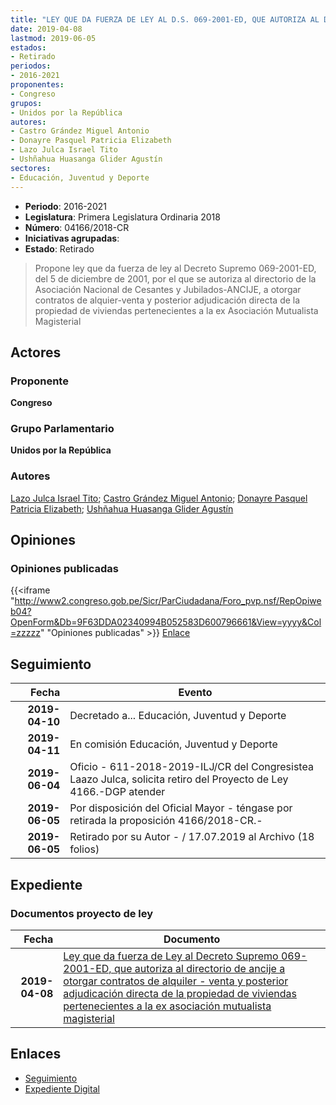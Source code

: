 ```yaml
---
title: "LEY QUE DA FUERZA DE LEY AL D.S. 069-2001-ED, QUE AUTORIZA AL DIRECTORIO DE ANCIJE A OTORGAR CONTRATOS DE ALQUILER-VENTA Y POSTERIOR AJUDICACIÓN DIRECTA DE LA PROPIEDAD DE VIVIENDAS PERTENECIENTES A LA EX ASOCIACIÓN MUTUALISTA MAGISTERIAL"
date: 2019-04-08
lastmod: 2019-06-05
estados:
- Retirado
periodos:
- 2016-2021
proponentes:
- Congreso
grupos:
- Unidos por la República
autores:
- Castro Grández Miguel Antonio
- Donayre Pasquel Patricia Elizabeth
- Lazo Julca Israel Tito
- Ushñahua Huasanga Glider Agustín
sectores:
- Educación, Juventud y Deporte
---
```

- **Periodo**: 2016-2021
- **Legislatura**: Primera Legislatura Ordinaria 2018
- **Número**: 04166/2018-CR
- **Iniciativas agrupadas**: 
- **Estado**: Retirado

> Propone ley que da fuerza de ley al Decreto Supremo 069-2001-ED, del 5 de diciembre de 2001, por el que se autoriza al directorio de la Asociación Nacional de Cesantes y Jubilados-ANCIJE, a otorgar contratos de alquier-venta y posterior adjudicación directa de la propiedad de viviendas pertenecientes a la ex Asociación Mutualista Magisterial


## Actores

### Proponente

**Congreso**

### Grupo Parlamentario

**Unidos por la República**

### Autores

[Lazo Julca Israel Tito](mailto:mailto:ilazo@congreso.gob.pe); [Castro Grández Miguel Antonio](mailto:mailto:macastro@congreso.gob.pe); [Donayre Pasquel Patricia Elizabeth](mailto:mailto:pdonayre@congreso.gob.pe); [Ushñahua Huasanga Glider Agustín](mailto:mailto:gushnahua@congreso.gob.pe)

## Opiniones

### Opiniones publicadas

{{<iframe "http://www2.congreso.gob.pe/Sicr/ParCiudadana/Foro_pvp.nsf/RepOpiweb04?OpenForm&Db=9F63DDA02340994B052583D600796661&View=yyyy&Col=zzzzz" "Opiniones publicadas" >}}
[Enlace](http://www2.congreso.gob.pe/Sicr/ParCiudadana/Foro_pvp.nsf/RepOpiweb04?OpenForm&Db=9F63DDA02340994B052583D600796661&View=yyyy&Col=zzzzz)


## Seguimiento

| Fecha | Evento |
|------:|--------|
| **2019-04-10** | Decretado a... Educación, Juventud y Deporte |
| **2019-04-11** | En comisión Educación, Juventud y Deporte |
| **2019-06-04** | Oficio - 611-2018-2019-ILJ/CR del Congresistea Laazo Julca, solicita retiro del Proyecto de Ley 4166.-DGP atender |
| **2019-06-05** | Por disposición del Oficial Mayor - téngase por retirada la proposición 4166/2018-CR.- |
| **2019-06-05** | Retirado por su Autor - / 17.07.2019 al Archivo (18 folios) |

## Expediente

### Documentos proyecto de ley

| Fecha | Documento |
|------:|-----------|
| **2019-04-08** | [Ley que da fuerza de Ley al Decreto Supremo 069-2001-ED, que autoriza al directorio de ancije a otorgar contratos de alquiler - venta y posterior adjudicación directa de la propiedad de viviendas pertenecientes a la ex asociación mutualista magisterial](http://www.leyes.congreso.gob.pe/Documentos/2016_2021/Proyectos_de_Ley_y_de_Resoluciones_Legislativas/PL0416620190408.pdf) |

## Enlaces

- [Seguimiento](http://www2.congreso.gob.pe/Sicr/TraDocEstProc/CLProLey2016.nsf/f7fff46988ca05b1052578e100829cc7/beb3eaab1bcd9f3a052583d6007d2ee6?OpenDocument)
- [Expediente Digital](http://www2.congreso.gob.pe/Sicr/TraDocEstProc/Expvirt_2011.nsf/visbusqptramdoc1621/04166?opendocument)

